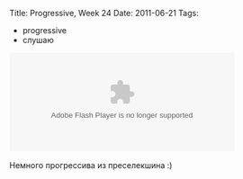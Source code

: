 Title: Progressive, Week 24
Date: 2011-06-21
Tags: 
  - progressive
  - слушаю

<div class="text"><object width="400" height="175"><param name="movie" value="http://www.junostatic.com/ultraplayer/06/EmbeddedPlayer.swf"></param><param name="AllowScriptAccess" value="always"></param><param name="FlashVars" value="branding=download&amp;volume=80&amp;insert_type=insert&amp;play_now=false&amp;isRelease=false&amp;hash=af751f73319c18504cc23cd1f0eb9435"></param><embed src="http://www.junostatic.com/ultraplayer/06/EmbeddedPlayer.swf" flashvars="branding=download&amp;volume=80&amp;api_url=www.juno.co.uk/api/1.2/&amp;insert_type=insert&amp;play_now=false&amp;isRelease=false&amp;hash=af751f73319c18504cc23cd1f0eb9435" width="400" height="175" allowscriptaccess="always" type="application/x-shockwave-flash"></embed></object><br /><br />
Немного прогрессива из преселекшина :)</div>